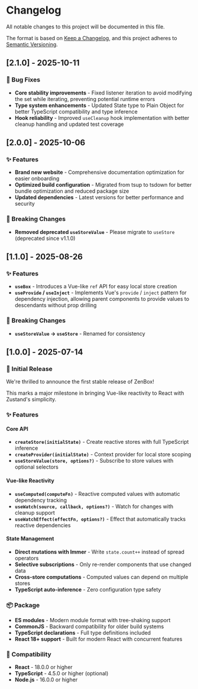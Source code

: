 # Changelog

All notable changes to this project will be documented in this file.

The format is based on [Keep a Changelog](https://keepachangelog.com/en/1.0.0/),
and this project adheres to [Semantic Versioning](https://semver.org/spec/v2.0.0.html).

## [2.1.0] - 2025-10-11

### 🐛 Bug Fixes

- **Core stability improvements** - Fixed listener iteration to avoid modifying the set while iterating, preventing potential runtime errors
- **Type system enhancements** - Updated State type to Plain Object for better TypeScript compatibility and type inference
- **Hook reliability** - Improved `useCleanup` hook implementation with better cleanup handling and updated test coverage


## [2.0.0] - 2025-10-06

### ✨ Features

- **Brand new website** - Comprehensive documentation optimization for easier onboarding
- **Optimized build configuration** - Migrated from tsup to tsdown for better bundle optimization and reduced package size
- **Updated dependencies** - Latest versions for better performance and security

### 🔄 Breaking Changes

- **Removed deprecated `useStoreValue`** - Please migrate to `useStore` (deprecated since v1.1.0)

## [1.1.0] - 2025-08-26

### ✨ Features

- **`useBox`** - Introduces a Vue-like `ref` API for easy local store creation
- **`useProvide` / `useInject`** - Implements Vue's `provide` / `inject` pattern for dependency injection, allowing parent components to provide values to descendants without prop drilling

### 🔄 Breaking Changes

- **`useStoreValue` → `useStore`** - Renamed for consistency

## [1.0.0] - 2025-07-14

### 🎉 Initial Release

We're thrilled to announce the first stable release of ZenBox!

This marks a major milestone in bringing Vue-like reactivity to React with Zustand's simplicity.

### ✨ Features

#### Core API

- **`createStore(initialState)`** - Create reactive stores with full TypeScript inference
- **`createProvider(initialState)`** - Context provider for local store scoping
- **`useStoreValue(store, options?)`** - Subscribe to store values with optional selectors

#### Vue-like Reactivity

- **`useComputed(computeFn)`** - Reactive computed values with automatic dependency tracking
- **`useWatch(source, callback, options?)`** - Watch for changes with cleanup support
- **`useWatchEffect(effectFn, options?)`** - Effect that automatically tracks reactive dependencies

#### State Management

- **Direct mutations with Immer** - Write `state.count++` instead of spread operators
- **Selective subscriptions** - Only re-render components that use changed data
- **Cross-store computations** - Computed values can depend on multiple stores
- **TypeScript auto-inference** - Zero configuration type safety

### 📦 Package

- **ES modules** - Modern module format with tree-shaking support
- **CommonJS** - Backward compatibility for older build systems
- **TypeScript declarations** - Full type definitions included
- **React 18+ support** - Built for modern React with concurrent features

### 🎯 Compatibility

- **React** - 18.0.0 or higher
- **TypeScript** - 4.5.0 or higher (optional)
- **Node.js** - 16.0.0 or higher
